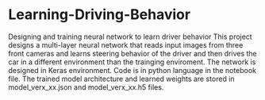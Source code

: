 # Learning-Driving-Behavior
Designing and training neural network to learn driver behavior
This project designs a multi-layer neural network that reads input images from three front cameras and learns steering behavior of the driver and then drives the car in a different environment than the trainging enviroment.
The network is designed in Keras environment. Code is in python language in the notebook file.
The trained model architecture and learned weights are stored in model_verx_xx.json and model_verx_xx.h5 files.
